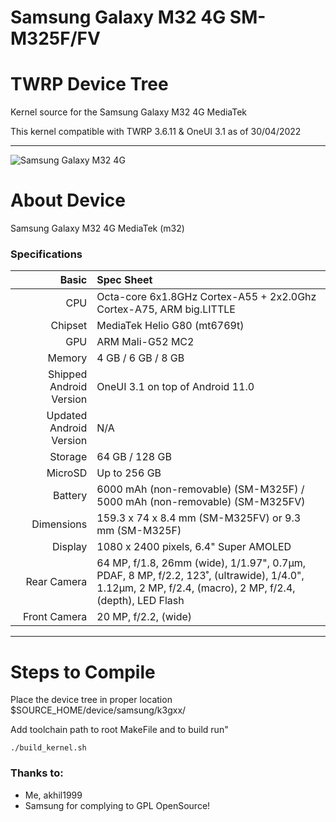 # Samsung Galaxy M32 4G SM-M325F/FV 
# TWRP Device Tree

Kernel source for the Samsung Galaxy M32 4G MediaTek

This kernel compatible with TWRP 3.6.11 & OneUI 3.1 as of 30/04/2022

---
![Samsung Galaxy M32 4G](https://fdn2.gsmarena.com/vv/pics/samsung/samsung-galaxy-m32-1.jpg)


# About Device

Samsung Galaxy M32 4G MediaTek (m32)

### Specifications

Basic   | Spec Sheet
-------:|:-------------------------
CPU     | Octa-core 6x1.8GHz Cortex-A55 + 2x2.0Ghz Cortex-A75, ARM big.LITTLE
Chipset | MediaTek Helio G80 (mt6769t)
GPU     | ARM Mali-G52 MC2
Memory  | 4 GB / 6 GB / 8 GB
Shipped Android Version | OneUI 3.1 on top of Android 11.0
Updated Android Version | N/A
Storage | 64 GB / 128 GB
MicroSD | Up to 256 GB
Battery | 6000 mAh (non-removable) (SM-M325F) / 5000 mAh (non-removable) (SM-M325FV)
Dimensions | 159.3 x 74 x 8.4 mm (SM-M325FV) or 9.3 mm (SM-M325F)
Display | 1080 x 2400 pixels, 6.4" Super AMOLED
Rear Camera  | 64 MP, f/1.8, 26mm (wide), 1/1.97", 0.7µm, PDAF, 8 MP, f/2.2, 123˚, (ultrawide), 1/4.0", 1.12µm, 2 MP, f/2.4, (macro), 2 MP, f/2.4, (depth), LED Flash
Front Camera | 20 MP, f/2.2, (wide)

---

#  Steps to Compile

 Place the device tree in proper location $SOURCE_HOME/device/samsung/k3gxx/ 
 
 Add toolchain path to root MakeFile and to build run"
 
 `./build_kernel.sh`

### Thanks to:
 * Me, akhil1999
 * Samsung for complying to GPL OpenSource!


